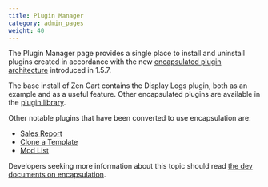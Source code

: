```yaml
---
title: Plugin Manager
category: admin_pages
weight: 40
---
```


The Plugin Manager page provides a single place to install and uninstall plugins created in accordance with the new [encapsulated plugin architecture](/dev/plugins/encapsulated_plugins/) introduced in 1.5.7. 

The base install of Zen Cart contains the Display Logs plugin, both as an example and as a useful feature.  Other encapsulated plugins are available in the [plugin library](https://www.zen-cart.com/downloads.php). 

Other notable plugins that have been converted to use encapsulation are:

- [Sales Report](https://www.zen-cart.com/downloads.php?do=file&id=9)
- [Clone a Template](https://www.zen-cart.com/downloads.php?do=file&id=2087)
- [Mod List](https://www.zen-cart.com/downloads.php?do=file&id=2039) 

Developers seeking more information about this topic should read [the dev documents on encapsulation](/dev/plugins/encapsulated_plugins/).

